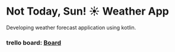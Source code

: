 # Not Today, Sun! ☀️ Weather App
Developing weather forecast application using kotlin.

### trello board: [Board](https://trello.com/b/AkTd4XIR/not-today-sun)
